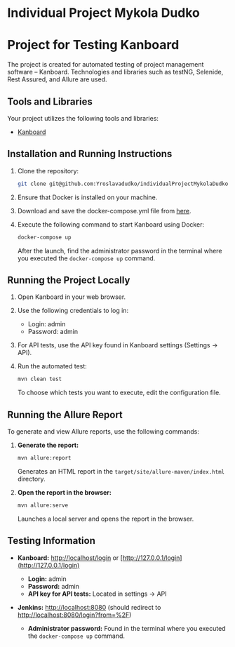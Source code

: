 # Individual Project Mykola Dudko

# Project for Testing Kanboard
The project is created for automated testing of project management software – Kanboard.
Technologies and libraries such as testNG, Selenide, Rest Assured, and Allure are used.

## Tools and Libraries
Your project utilizes the following tools and libraries:
- [Kanboard](https://docs.kanboard.org/v1/api/)

## Installation and Running Instructions
1. Clone the repository:

    ```bash
    git clone git@github.com:Yroslavadudko/individualProjectMykolaDudko.git
    ```

2. Ensure that Docker is installed on your machine.
3. Download and save the docker-compose.yml file from [here](https://github.com/robot-dreams-code/QA-Automation-3.0/tree/main/src/main/java/course-work).
4. Execute the following command to start Kanboard using Docker:

    ```bash
    docker-compose up
    ```

   After the launch, find the administrator password in the terminal where you executed the `docker-compose up` command.

## Running the Project Locally
1. Open Kanboard in your web browser.
2. Use the following credentials to log in:
    - Login: admin
    - Password: admin
3. For API tests, use the API key found in Kanboard settings (Settings -> API).
4. Run the automated test:

    ```bash
    mvn clean test
    ```
   To choose which tests you want to execute, edit the configuration file.

## Running the Allure Report

To generate and view Allure reports, use the following commands:

1. **Generate the report:**

    ```bash
    mvn allure:report
    ```

   Generates an HTML report in the `target/site/allure-maven/index.html` directory.

2. **Open the report in the browser:**

    ```bash
    mvn allure:serve
    ```

   Launches a local server and opens the report in the browser.

## Testing Information

- **Kanboard:** [http://localhost/login](http://localhost/login) or [http://127.0.0.1/login](http://127.0.0.1/login)
    - **Login:** admin
    - **Password:** admin
    - **API key for API tests:** Located in settings -> API

- **Jenkins:** [http://localhost:8080](http://localhost:8080) (should redirect to [http://localhost:8080/login?from=%2F](http://localhost:8080/login?from=%2F))
    - **Administrator password:** Found in the terminal where you executed the `docker-compose up` command.





